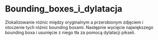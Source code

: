 # Bounding_boxes_i_dylatacja
Zlokalizowanie różnic między oryginalnym a przerobionym zdjęciem i otoczenie tych różnic bounding boxami. Następnie wycięcie największego bounding boxa i usunięcie z niego tła za pomocą dylatacji pikseli.
